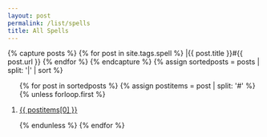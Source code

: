 ```yaml
---
layout: post
permalink: /list/spells
title: All Spells
---
```


{% capture posts %}
  {% for post in site.tags.spell %}
    |{{ post.title }}#{{ post.url }}
  {% endfor %}
{% endcapture %}
{% assign sortedposts = posts | split: '|' | sort %}

<ol>
  
{% for post in sortedposts %}
{% assign postitems = post | split: '#' %}
{% unless forloop.first %}

  <li> <a href="{{ postitems[1] }}"> {{ postitems[0] }}</a></li>
  
{% endunless %}
{% endfor %}
  
</ol>
 
